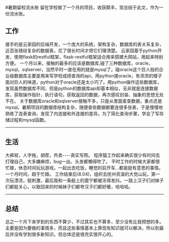 #暑期留校流水账
留在学校做了一个月的项目，收获颇丰，现总结于此文，作为一份流水账。
## 工作
接手的是云家园的后端开发，一个庞大的系统，架构复杂，数据库的表关系复杂，近百张错综复杂的数据表，花了很长时间才把它们理清楚。
云家园基于python开发，使用flask的restful框架，flask-restful框架适合用来搭建大网站，用起来特别方便。
一个月以来，接触的最多的应该是数据库,碰了三种数据库，oracle，mysql，sqlserver，当然平时一直在用的就是mysql了。碰oracle这个巨人般的企业级数据库主要是用来写学校成绩查询的api，用python接oracle，有浓浓的矮子面对巨人的味道，python对于oracle还是太小巧了。用python操作这些数据库，发现虽然数据库不同，但是python的数据库api却基本相似，无非就是连接数据库，获取操作指针，执行语句，获取返回的数据，再次感叹封装、抽象的思想无处不在。
关于数据库oracle和sqlserver接触不多，只是从里面查查数据，重点还是mysql。暑期项目的数据库结构复杂，随便查些数据都要连很多张表，于是慢慢地熟练了连表查询，发现了内连接和外连接的差异。为了简化查询步骤，学会了写存储过程和mysql函数。
***
## 生活
大裤衩，人字拖，胡茬，外卖----真实写照。
程序猿工作起来确实很少有时间去打理自己，大多嫌麻烦，bug一出，头发都懒得吹了。
平时工作的时候大家都很忙碌，休息时间玩玩游戏，一起出去吃饭，睡觉的前开车...都是挺有意思的事情。
一个月时间，趋于忙碌。
工作结束后(8.04)，组织去抚州资溪的大觉山玩，第一次玩漂流，挺刺激，最后我和一条艇上的震宁都被冻得发抖。一路上汉子们对妹子们都挺关心，以致回来的时候妹子们都夸汉子们都好暖，哈哈哈。

***
## 总结
总之一个月下来学到的东西不算少，不过其实也不算多，至少没有比我预想的多。主要是因为要做的事情多，而且这些事情基本上靠现有知识就可以解决，所以到最后并没有学到很多新知识。但总体还是很充实很开心的。